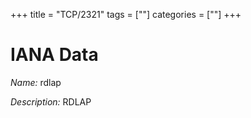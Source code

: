 +++
title = "TCP/2321"
tags = [""]
categories = [""]
+++

# IANA Data

_Name:_ rdlap

_Description:_ RDLAP

